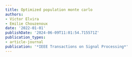 ```yaml
---
title: Optimized population monte carlo
authors:
- Vı́ctor Elvira
- Emilie Chouzenoux
date: '2022-01-01'
publishDate: '2024-06-09T11:01:54.715571Z'
publication_types:
- article-journal
publication: '*IEEE Transactions on Signal Processing*'
---
```

